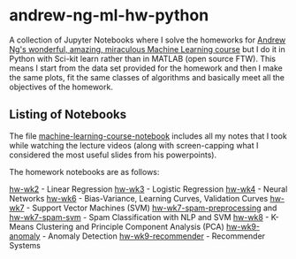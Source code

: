 # andrew-ng-ml-hw-python
A collection of Jupyter Notebooks where I solve the homeworks for [Andrew Ng's wonderful, amazing, miraculous Machine Learning course](https://www.coursera.org/learn/machine-learning/home/week/1) but I do it in Python with Sci-kit learn rather than in MATLAB (open source FTW). This means I start from the data set provided for the homework and then I make the same plots, fit the same classes of algorithms and basically meet all the objectives of the homework. 

## Listing of Notebooks
The file [machine-learning-course-notebook](machine-learning-course-notebook.ipynb) includes all my notes that I took while watching the lecture videos (along with screen-capping what I considered the most useful slides from his powerpoints).

The homework notebooks are as follows:

[hw-wk2](hw-wk2.ipynb) - Linear Regression 
[hw-wk3](hw-wk3.ipynb) - Logistic Regression
[hw-wk4](hw-wk4.ipynb) - Neural Networks
[hw-wk6](hw-wk6.ipynb) - Bias-Variance, Learning Curves, Validation Curves
[hw-wk7](hw-wk7-spam.ipynb) - Support Vector Machines (SVM)
[hw-wk7-spam-preprocessing](hw-wk7-spam-preprocessing.ipynb) and [hw-wk7-spam-svm](hw-wk7-spam-svm.ipynb) - Spam Classification with NLP and SVM
[hw-wk8](hw-wk8.ipynb) - K-Means Clustering and Principle Component Analysis (PCA)
[hw-wk9-anomaly](hw-wk9-anomaly.ipynb) - Anomaly Detection
[hw-wk9-recommender](hw-wk9-recommender.ipynb) - Recommender Systems
